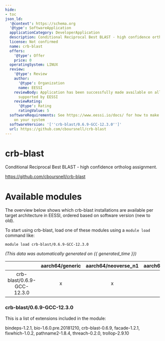 ```yaml
---
hide:
- toc
json_ld:
  '@context': https://schema.org
  '@type': SoftwareApplication
  applicationCategory: DeveloperApplication
  description: Conditional Reciprocal Best BLAST - high confidence ortholog assignment.
  license: Not confirmed
  name: crb-blast
  offers:
    '@type': Offer
    price: 0
  operatingSystem: LINUX
  review:
    '@type': Review
    author:
      '@type': Organization
      name: EESSI
    reviewBody: Application has been successfully made available on all architectures
      supported by EESSI
    reviewRating:
      '@type': Rating
      ratingValue: 5
  softwareRequirements: See https://www.eessi.io/docs/ for how to make EESSI available
    on your system
  softwareVersion: '[''crb-blast/0.6.9-GCC-12.3.0'']'
  url: https://github.com/cboursnell/crb-blast
---
```


crb-blast
=========


Conditional Reciprocal Best BLAST - high confidence ortholog assignment.

https://github.com/cboursnell/crb-blast
# Available modules


The overview below shows which crb-blast installations are available per target architecture in EESSI, ordered based on software version (new to old).

To start using crb-blast, load one of these modules using a `module load` command like:

```shell
module load crb-blast/0.6.9-GCC-12.3.0
```

*(This data was automatically generated on {{ generated_time }})*  

| |aarch64/generic|aarch64/neoverse_n1|aarch64/neoverse_v1|x86_64/generic|x86_64/amd/zen2|x86_64/amd/zen3|x86_64/amd/zen4|x86_64/intel/haswell|x86_64/intel/sapphirerapids|x86_64/intel/skylake_avx512|
| :---: | :---: | :---: | :---: | :---: | :---: | :---: | :---: | :---: | :---: | :---: |
|crb-blast/0.6.9-GCC-12.3.0|x|x|x|x|x|x|x|x|-|x|


### crb-blast/0.6.9-GCC-12.3.0

This is a list of extensions included in the module:

bindeps-1.2.1, bio-1.6.0.pre.20181210, crb-blast-0.6.9, facade-1.2.1, fixwhich-1.0.2, pathname2-1.8.4, threach-0.2.0, trollop-2.9.10